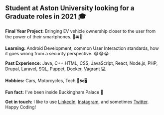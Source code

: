 ## Student at Aston University looking for a Graduate roles in 2021 🎓

**Final Year Project:** Bringing EV vehicle ownership closer to the user from the power of their smartphones. :battery::oncoming_automobile::telephone_receiver:	

**Learning:** Android Development, common User Interaction standards, how it goes wrong from a security perspective. :joy::joy::sob:

**Past Experience:** Java, C++ HTML, CSS, JavaScript, React, Node.js, PHP, Drupal, Laravel, SQL, Puppet, Docker, Vagrant :computer:	

**Hobbies:** Cars, Motorcycles, Tech :taxi::motorcycle::desktop_computer:

**Fun fact:** I've been inside Buckingham Palace :guard:	

**Get in touch:** I like to use [LinkedIn](https://www.linkedin.com/in/makanvand), [Instagram](https://www.instagram.com/amam_mcmam), and sometimes [Twitter](https://twitter.com/amammcmam). Happy Coding!
